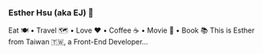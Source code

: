 ### Esther Hsu (aka EJ) 👋

Eat 🍽 • Travel 🗺 • Love ♥️ • Coffee ☕️ • Movie 🎥 • Book 📚
This is Esther from Taiwan 🇹🇼, a Front-End Developer…
